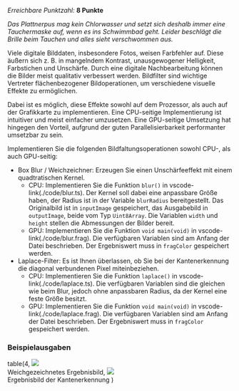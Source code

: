 *Erreichbare Punktzahl:* **8 Punkte**

*Das Plattnerpus mag kein Chlorwasser und setzt sich deshalb immer eine Tauchermaske auf, wenn es ins Schwimmbad geht. Leider beschlägt die Brille beim Tauchen und alles sieht verschwommen aus.*

Viele digitale Bilddaten, insbesondere Fotos, weisen Farbfehler auf. Diese äußern sich z. B. in mangelndem Kontrast, unausgewogener Helligkeit, Farbstichen und Unschärfe. Durch eine digitale Nachbearbeitung können die Bilder meist qualitativ verbessert werden. Bildfilter sind wichtige Vertreter flächenbezogener Bildoperationen, um verschiedene visuelle Effekte zu ermöglichen.

Dabei ist es möglich, diese Effekte sowohl auf dem Prozessor, als auch auf der Grafikkarte zu implementieren. Eine CPU-seitige Implementierung ist intuitiver und meist einfacher umzusetzen. Eine GPU-seitige Umsetzung hat hingegen den Vorteil, aufgrund der guten Parallelisierbarkeit performanter umsetzbar zu sein.

Implementieren Sie die folgenden Bildfaltungsoperationen sowohl CPU-, als auch GPU-seitig:
- Box Blur / Weichzeichner: Erzeugen Sie einen Unschärfeeffekt mit einem quadtratischen Kernel.
  - CPU: Implementieren Sie die Funktion `blur()` in vscode-link(./code/blur.ts). Der Kernel soll dabei eine anpassbare Größe haben, der Radius ist in der Variable `blurRadius` bereitgestellt. Das Originalbild ist in `inputImage` gespeichert, das Ausgabebild in `outputImage`, beide vom Typ `Uint8Array`. Die Variablen `width` und `height` stellen die Abmessungen der Bilder bereit.
  - GPU: Implementieren Sie die Funktion `void main(void)` in vscode-link(./code/blur.frag). Die verfügbaren Variablen sind am Anfang der Datei beschrieben. Der Ergebniswert muss in `fragColor` gespeichert werden.
- Laplace-Filter: Es ist Ihnen überlassen, ob Sie bei der Kantenerkennung die diagonal verbundenen Pixel miteinbeziehen.
  - CPU: Implementieren Sie die Funktion `laplace()` in vscode-link(./code/laplace.ts). Die verfügbaren Variablen sind die gleichen wie beim Blur, jedoch ohne anpassbaren Radius, da der Kernel eine feste Größe besitzt.
  - GPU: Implementieren Sie die Funktion `void main(void)` in vscode-link(./code/laplace.frag). Die verfügbaren Variablen sind am Anfang der Datei beschrieben. Der Ergebniswert muss in `fragColor` gespeichert werden.

### Beispielausgaben

table(4,
    ![](./img/cpuGpu_blur.png)<br>
    Weichgezeichnetes Ergebnisbild,
    ![](./img/cpuGpu_edge.png)<br>
    Ergebnisbild der Kantenerkennung
)
